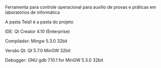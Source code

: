 Ferramenta para controle operacional para auxílio de provas e práticas em laboratórios de informática


A pasta Tela1 é a pasta do projeto


IDE: Qt Creator 4.10 (Enterprise)

Compilador: Mingw 5.3.0 32bit

Versão Qt: Qt 5.7.0 MinGW 32bit

Debugger: GNU gdb 7.10.1 for MinGW 5.3.0 32bit
